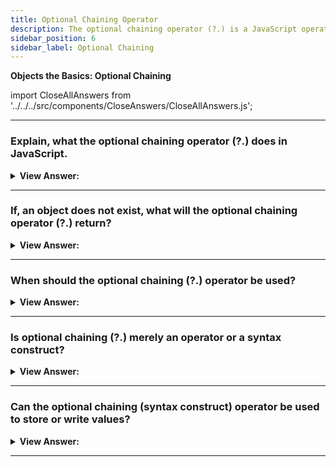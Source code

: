 ```yaml
---
title: Optional Chaining Operator
description: The optional chaining operator (?.) is a JavaScript operator that is used to access properties and methods of an object.
sidebar_position: 6
sidebar_label: Optional Chaining
---
```


**Objects the Basics: Optional Chaining**

import CloseAllAnswers from '../../../src/components/CloseAnswers/CloseAllAnswers.js';

<CloseAllAnswers />

---

### Explain, what the optional chaining operator (?.) does in JavaScript.

<details>
  <summary><strong>View Answer:</strong></summary>
  <div>
  <div><strong>Interview Response:</strong> The optional chaining operator is a safe way to access nested object properties, even if an intermediate property does not exist.</div><br />
  <div><strong>Technical Response:</strong> The optional chaining operator (?.) permits reading the value of a property located deep within a chain of connected objects without having to expressly validate that each reference in the chain is valid. Optional chaining (?.) stops the evaluation if the value before (?.) is undefined or null and returns undefined.<br /><br />
  </div><br />
  <div><strong className="codeExample">Code Example:</strong><br /><br />

  <div></div>

```js
let user = {}; // user has no address

alert(user?.address?.street); // undefined (no error)

let user2 = {};
alert(user2.address.street); // returns a type error
```

  </div>
  </div>
</details>

---

### If, an object does not exist, what will the optional chaining operator (?.) return?

<details>
  <summary><strong>View Answer:</strong></summary>
  <div>
  <div><strong>Interview Response:</strong> If, the object does not exist (equals null) the optional chaining operator returns undefined. This can be seen when an object is set to null. If, the object is not defined then it will result in a reference error.
</div><br />
  <div><strong className="codeExample">Code Example:</strong><br /><br />

  <div></div>

```js
let user = null;

alert(user?.address); // undefined
alert(user?.address.street); // undefined

alert(myUser?.address.street); // returns a reference error
```

  </div>
  </div>
</details>

---

### When should the optional chaining (?.) operator be used?

<details>
  <summary><strong>View Answer:</strong></summary>
  <div>
  <div><strong>Interview Response:</strong> It should be used with then intent to handle object properties that are already known to be optional.
</div><br />
  <div><strong className="codeExample">Code Example:</strong> Short Circuit result in a false response<br /><br />

  <div></div>

```js
let user = null;
let x = 0;

user?.sayHi(x++); // no "sayHi", so the execution doesn't reach x++

alert(x); // 0, value not incremented.
```

:::note

If, it is not optional it can result in false scenario that goes unchecked. This could result in coding errors that become silenced and become more difficult to debug.

:::

  </div>
  </div>
</details>

---

### Is optional chaining (?.) merely an operator or a syntax construct?

<details>
  <summary><strong>View Answer:</strong></summary>
  <div>
  <div><strong>Interview Response:</strong> Technically, it is a syntax construct, but it is commonly referred to as an operator.</div><br />
  <div><strong>Technical Response:</strong> Technically, it is a syntax construct, but it is commonly referred to as an operator. However, it is more than just an operator and can be used with functions ( ?.() ) and square brackets ( ?.[] ). For example, ?.() is used to call a function that may not exist. The ?.[] syntax also works, if we’d like to use brackets [] to access properties instead of dot (.).<br /><br />
  </div><br />
  <div><strong className="codeExample">Code Example:</strong> Function Call<br /><br />

  <div></div>

```js
let userAdmin = {
  admin() {
    alert('I am admin');
  },
};

let userGuest = {};

userAdmin.admin?.(); // I am admin

userGuest.admin?.(); // nothing (no such method)
```

  </div><br />
  <div><strong className="codeExample">Code Example:</strong> Bracket Property Check<br /><br />

  <div></div>

```js
let key = 'firstName';

let user1 = {
  firstName: 'John',
};

let user2 = null;

alert(user1?.[key]); // John
alert(user2?.[key]); // undefined
```

  </div>
  </div>
</details>

---

### Can the optional chaining (syntax construct) operator be used to store or write values?

<details>
  <summary><strong>View Answer:</strong></summary>
  <div>
  <div><strong>Interview Response:</strong> No, you can use the (?.) for safe reading and deleting, but not writing. The optional chaining (?.) has no use at the left side of an assignment.
</div><br />
  <div><strong className="codeExample">Code Example:</strong><br /><br />

  <div></div>

```js
let user = null;

user?.name = "John"; // Error, does not work
// because it evaluates to undefined = "John"
```

  </div>
  </div>
</details>

---
